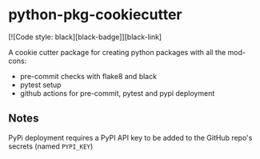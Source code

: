 # python-pkg-cookiecutter

[![Code style: black][black-badge]][black-link]

A cookie cutter package for creating python packages with all the mod-cons:

- pre-commit checks with flake8 and black
- pytest setup
- github actions for pre-commit, pytest and pypi deployment

## Notes

PyPi deployment requires a PyPI API key to be added to the GitHub repo's secrets (named `PYPI_KEY`)

